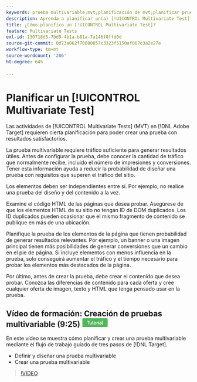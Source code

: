 ```yaml
---
keywords: prueba multivariable;mvt;planificación de mvt;planificar prueba multivariable
description: Aprenda a planificar un(a) [!UICONTROL Multivariate Test] en  [!DNL Adobe Target] para que pueda crear una prueba con resultados satisfactorios.
title: ¿Cómo planifico un [!UICONTROL Multivariate Test]?
feature: Multivariate Tests
exl-id: 130718d5-7bd9-4b1a-b81a-7a146f0ffd0d
source-git-commit: 0d73a062f70080057c3323f5150af067e3a2e27e
workflow-type: tm+mt
source-wordcount: '286'
ht-degree: 64%

---
```


# Planificar un [!UICONTROL Multivariate Test]

Las actividades de [!UICONTROL Multivariate Tests] (MVT) en [!DNL Adobe Target] requieren cierta planificación para poder crear una prueba con resultados satisfactorios.

La prueba multivariable requiere tráfico suficiente para generar resultados útiles. Antes de configurar la prueba, debe conocer la cantidad de tráfico que normalmente recibe, incluido el número de impresiones y conversiones. Tener esta información ayuda a reducir la probabilidad de diseñar una prueba con requisitos que superen el tráfico del sitio.

Los elementos deben ser independientes entre sí. Por ejemplo, no realice una prueba del diseño y del contenido a la vez.

Examine el código HTML de las páginas que desea probar. Asegúrese de que los elementos HTML de su sitio no tengan ID de DOM duplicados. Los ID duplicados pueden ocasionar que el mismo fragmento de contenido se publique en más de una ubicación.

Planifique la prueba de los elementos de la página que tienen probabilidad de generar resultados relevantes. Por ejemplo, un banner o una imagen principal tienen más posibilidades de generar conversiones que un cambio en el pie de página. Si incluye elementos con menos influencia en la prueba, solo conseguirá aumentar el tráfico y el tiempo necesario para probar los elementos más destacados de la página.

Por último, antes de crear la prueba, debe crear el contenido que desea probar. Conozca las diferencias de contenido para cada oferta y cree cualquier oferta de imagen, texto y HTML que tenga pensado usar en la prueba.

## Vídeo de formación: Creación de pruebas multivariable (9:25) ![Distintivo de tutorial](/help/main/assets/tutorial.png)

En este vídeo se muestra cómo planificar y crear una prueba multivariable mediante el flujo de trabajo guiado de tres pasos de [!DNL Target].

* Definir y diseñar una prueba multivariable
* Crear una prueba multivariable

>[!VIDEO](https://video.tv.adobe.com/v/29713?captions=spa)
